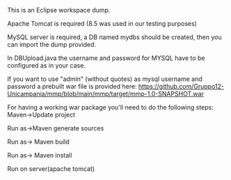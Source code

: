 This is an Eclipse workspace dump.

Apache Tomcat is required  (8.5 was used in our testing purposes)


MySQL server is required, a DB named mydbs should be created, then you can import the dump provided.


In DBUpload.java the username and password for MYSQL have to be configured as in your case.

If you want to use "admin" (without quotes) as mysql username and password a prebuilt war file is provided here: https://github.com/Gruppo12-Unicampania/mmp/blob/main/mmp/target/mmp-1.0-SNAPSHOT.war 


For having a working war package you'll need to do the following steps: 
Maven->Update project


Run as->Maven generate sources


Run as-> Maven build


Run as-> Maven install


Run on server(apache tomcat)
